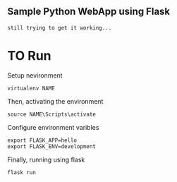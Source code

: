 ## Sample Python WebApp using Flask
    still trying to get it working...


# TO Run

Setup nevironment
```
virtualenv NAME
```
Then, activating the environment
```
source NAME\Scripts\activate
```
Configure environment varibles
```
export FLASK_APP=hello
export FLASK_ENV=development
```
Finally, running using flask
```
flask run
```